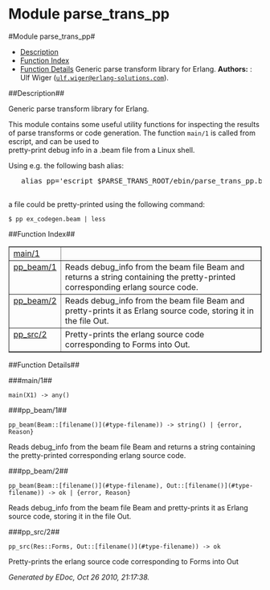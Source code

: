 Module parse_trans_pp
=====================


#Module parse_trans_pp#
* [Description](#description)
* [Function Index](#index)
* [Function Details](#functions)
Generic parse transform library for Erlang.
__Authors:__ : Ulf Wiger ([`ulf.wiger@erlang-solutions.com`](mailto:ulf.wiger@erlang-solutions.com)).

##<a name="description">Description</a>##

Generic parse transform library for Erlang.
  
   
This module contains some useful utility functions for inspecting
   the results of parse transforms or code generation.
   The function `main/1` is called from escript, and can be used to   
pretty-print debug info in a .beam file from a Linux shell.
  
   Using e.g. the following bash alias:
   
<pre>
   alias pp='escript $PARSE_TRANS_ROOT/ebin/parse_trans_pp.beam'
   </pre>

   
a file could be pretty-printed using the following command:
  
   `$ pp ex_codegen.beam | less`

##<a name="index">Function Index</a>##

<table width="100%" border="1" cellspacing="0" cellpadding="2" summary="function index"><tr><td valign="top"><a href="#main-1">main/1</a></td><td></td></tr><tr><td valign="top"><a href="#pp_beam-1">pp_beam/1</a></td><td>
  Reads debug_info from the beam file Beam and returns a string containing
  the pretty-printed corresponding erlang source code.</td></tr><tr><td valign="top"><a href="#pp_beam-2">pp_beam/2</a></td><td>
  Reads debug_info from the beam file Beam and pretty-prints it as
  Erlang source code, storing it in the file Out.</td></tr><tr><td valign="top"><a href="#pp_src-2">pp_src/2</a></td><td>Pretty-prints the erlang source code corresponding to Forms into Out.</td></tr></table>

<a name="functions"></a>


##Function Details##

<a name="main-1"></a>


###main/1##


`main(X1) -> any()`

<a name="pp_beam-1"></a>


###pp_beam/1##


`pp_beam(Beam::[filename()](#type-filename)) -> string() | {error, Reason}`


  Reads debug_info from the beam file Beam and returns a string containing
  the pretty-printed corresponding erlang source code.
<a name="pp_beam-2"></a>


###pp_beam/2##


`pp_beam(Beam::[filename()](#type-filename), Out::[filename()](#type-filename)) -> ok | {error, Reason}`


  Reads debug_info from the beam file Beam and pretty-prints it as
  Erlang source code, storing it in the file Out.
<a name="pp_src-2"></a>


###pp_src/2##


`pp_src(Res::Forms, Out::[filename()](#type-filename)) -> ok`

Pretty-prints the erlang source code corresponding to Forms into Out
 
_Generated by EDoc, Oct 26 2010, 21:17:38._